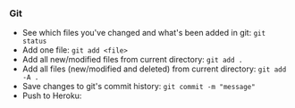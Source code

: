 ### Git
- See which files you've changed and what's been added in git:
`git status`
- Add one file:
`git add <file>`
- Add all new/modified files from current directory:
`git add .`
- Add all files (new/modified and deleted) from current directory:
`git add -A .`
- Save changes to git's commit history:
`git commit -m "message"`
- Push to Heroku:
